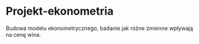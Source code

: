 # Projekt-ekonometria
Budowa modelu ekonometrycznego, badanie jak różne zmienne wpływają na cenę wina.
